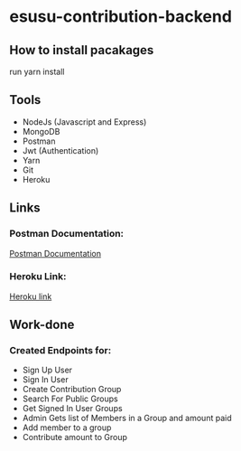 # esusu-contribution-backend

## How to install pacakages
run yarn install

## Tools
- NodeJs (Javascript and Express)
- MongoDB
- Postman
- Jwt (Authentication)
- Yarn
- Git
- Heroku

## Links
### Postman Documentation:
[Postman Documentation](https://documenter.getpostman.com/view/15642679/UVkgxKKv)

### Heroku Link:
[Heroku link]()

## Work-done
### Created Endpoints for:
- Sign Up User
- Sign In User
- Create Contribution Group
- Search For Public Groups
- Get Signed In User Groups
- Admin Gets list of Members in a Group and amount paid
- Add member to a group
- Contribute amount to Group
